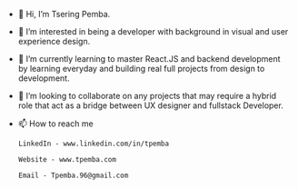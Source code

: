 - 👋 Hi, I’m Tsering Pemba.
- 👀 I’m interested in being a developer with background in visual and user experience design.
- 🌱 I’m currently learning to master React.JS and backend development by learning everyday and building real full projects from design to development.
- 💞️ I’m looking to collaborate on any projects that may require a hybrid role that act as a bridge between UX designer and fullstack Developer.
- 📫 How to reach me 

      LinkedIn - www.linkedin.com/in/tpemba
      
      Website - www.tpemba.com        
                      
      Email - Tpemba.96@gmail.com

<!---
tpemba100/tpemba100 is a ✨ special ✨ repository because its `README.md` (this file) appears on your GitHub profile.
You can click the Preview link to take a look at your changes.
--->
